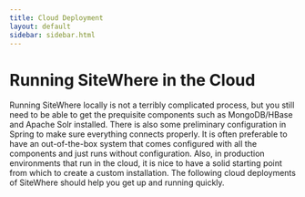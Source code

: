 ```yaml
---
title: Cloud Deployment
layout: default
sidebar: sidebar.html
---
```


# Running SiteWhere in the Cloud
Running SiteWhere locally is not a terribly complicated process, but you still need to be able to
get the prequisite components such as MongoDB/HBase and Apache Solr installed. There is also some
preliminary configuration in Spring to make sure everything connects properly. It is often 
preferable to have an out-of-the-box system that comes configured with all the components and just
runs without configuration. Also, in production environments that run in the cloud, it is nice to
have a solid starting point from which to create a custom installation. The following cloud 
deployments of SiteWhere should help you get up and running quickly.
